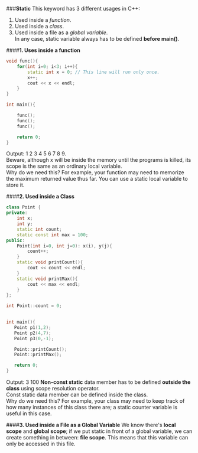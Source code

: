 ###**Static**
This keyword has 3 different usages in C++:   
1. Used inside a *function*.  
2. Used inside a *class*.  
3. Used inside a file as a *global variable*.  
In any case, static variable always has to be defined **before main()**.

####**1. Uses inside a function**
```cpp
void func(){
    for(int i=0; i<3; i++){
        static int x = 0; // This line will run only once.
        x++;
        cout << x << endl;
    }
}

int main(){

    func();
    func();
    func();

    return 0;
}
```
Output: 1 2 3 4 5 6 7 8 9.  
Beware, although x will be inside the memory until the programs is killed, its scope is the same as an ordinary local variable.  
Why do we need this? For example, your function may need to memorize the maximum returned value thus far. You can use a static local variable to store it.

####**2. Used inside a Class**
```cpp
class Point {
private:
    int x;
    int y;
    static int count;
    static const int max = 100;
public:
    Point(int i=0, int j=0): x(i), y(j){
        count++;        
    }
    static void printCount(){
        cout << count << endl;
    }
    static void printMax(){
        cout << max << endl;
    }
};

int Point::count = 0;

 
int main(){
   Point p1(1,2);
   Point p2(4,7);
   Point p3(0,-1);

   Point::printCount();
   Point::printMax();

   return 0;
}
```
Output: 3 100
**Non-const static** data member has to be defined **outside the class** using scope resolution operator.  
Const static data member can be defined inside the class.  
Why do we need this? For example, your class may need to keep track of how many instances of this class there are; a static counter variable is useful in this case.

####**3. Used inside a File as a Global Variable**
We know there's **local scope** and **global scope**; if we put static in front of a global variable, we can create something in between: **file scope**. This means that this variable can only be accessed in this file.
